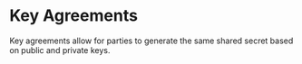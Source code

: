 # Key Agreements

Key agreements allow for parties to generate the same shared secret based on public and private keys.
